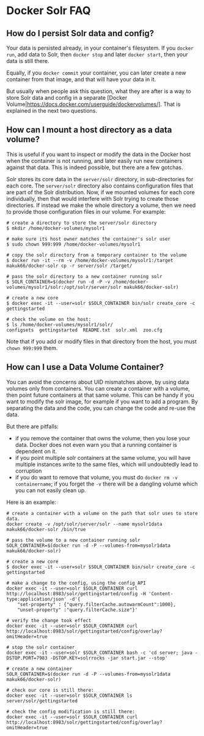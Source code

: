 
Docker Solr FAQ
===============


How do I persist Solr data and config?
--------------------------------------

Your data is persisted already, in your container's filesystem.
If you `docker run`, add data to Solr, then `docker stop` and later
`docker start`, then your data is still there.

Equally, if you `docker commit` your container, you can later create a new
container from that image, and that will have your data in it.

But usually when people ask this question, what they are after is a way
to store Solr data and config in a separate [Docker Volume|https://docs.docker.com/userguide/dockervolumes/].
That is explained in the next two questions.


How can I mount a host directory as a data volume?
--------------------------------------------------

This is useful if you want to inspect or modify the data in the Docker host
when the container is not running, and later easily run new containers against that data.
This is indeed possible, but there are a few gotchas.

Solr stores its core data in the `server/solr` directory, in sub-directories
for each core. The `server/solr` directory also contains configuration files
that are part of the Solr distribution.
Now, if we mounted volumes for each core individually, then that would
interfere with Solr trying to create those directories. If instead we make
the whole directory a volume, then we need to provide those configuration files
in our volume. For example:

```
# create a directory to store the server/solr directory
$ mkdir /home/docker-volumes/mysolr1

# make sure its host owner matches the container's solr user
$ sudo chown 999:999 /home/docker-volumes/mysolr1

# copy the solr directory from a temporary container to the volume
$ docker run -it --rm -v /home/docker-volumes/mysolr1:/target makuk66/docker-solr cp -r server/solr /target/

# pass the solr directory to a new container running solr
$ SOLR_CONTAINER=$(docker run -d -P -v /home/docker-volumes/mysolr1/solr:/opt/solr/server/solr makuk66/docker-solr)

# create a new core
$ docker exec -it --user=solr $SOLR_CONTAINER bin/solr create_core -c gettingstarted

# check the volume on the host:
$ ls /home/docker-volumes/mysolr1/solr/
configsets  gettingstarted  README.txt  solr.xml  zoo.cfg
```

Note that if you add or modify files in that directory from the host, you must `chown 999:999` them.

How can I use a Data Volume Container?
--------------------------------------

You can avoid the concerns about UID mismatches above, by using data volumes only from containers.
You can create a container with a volume, then point future containers at that same volume.
This can be handy if you want to modify the solr image, for example if you want to add a program.
By separating the data and the code, you can change the code and re-use the data.

But there are pitfalls:

- if you remove the container that owns the volume, then you lose your data.
  Docker does not even warn you that a running container is dependent on it.
- if you point multiple solr containers at the same volume, you will have multiple instances
  write to the same files, which will undoubtedly lead to corruption
- if you do want to remove that volume, you must do `docker rm -v containername`;
  if you forget the `-v` there will be a dangling volume which you can not easily clean up.

Here is an example:

```
# create a container with a volume on the path that solr uses to store data.
docker create -v /opt/solr/server/solr --name mysolr1data makuk66/docker-solr /bin/true

# pass the volume to a new container running solr
SOLR_CONTAINER=$(docker run -d -P --volumes-from=mysolr1data makuk66/docker-solr)

# create a new core
$ docker exec -it --user=solr $SOLR_CONTAINER bin/solr create_core -c gettingstarted

# make a change to the config, using the config API
docker exec -it --user=solr $SOLR_CONTAINER curl http://localhost:8983/solr/gettingstarted/config -H 'Content-type:application/json' -d'{
    "set-property" : {"query.filterCache.autowarmCount":1000},
    "unset-property" :"query.filterCache.size"}'

# verify the change took effect
docker exec -it --user=solr $SOLR_CONTAINER curl http://localhost:8983/solr/gettingstarted/config/overlay?omitHeader=true

# stop the solr container
docker exec -it --user=solr $SOLR_CONTAINER bash -c 'cd server; java -DSTOP.PORT=7983 -DSTOP.KEY=solrrocks -jar start.jar --stop'

# create a new container
SOLR_CONTAINER=$(docker run -d -P --volumes-from=mysolr1data makuk66/docker-solr)

# check our core is still there:
docker exec -it --user=solr $SOLR_CONTAINER ls server/solr/gettingstarted

# check the config modification is still there:
docker exec -it --user=solr $SOLR_CONTAINER curl http://localhost:8983/solr/gettingstarted/config/overlay?omitHeader=true
```
